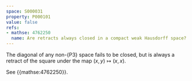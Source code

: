 ```yaml
---
space: S000031
property: P000101
value: false
refs:
- mathse: 4762250
  name: Are retracts always closed in a compact weak Hausdorff space?
---
```


The diagonal of any non-{P3} space fails to be closed, but
is always a retract of the square under the map $(x,y)\mapsto(x,x)$.

See {{mathse:4762250}}.
